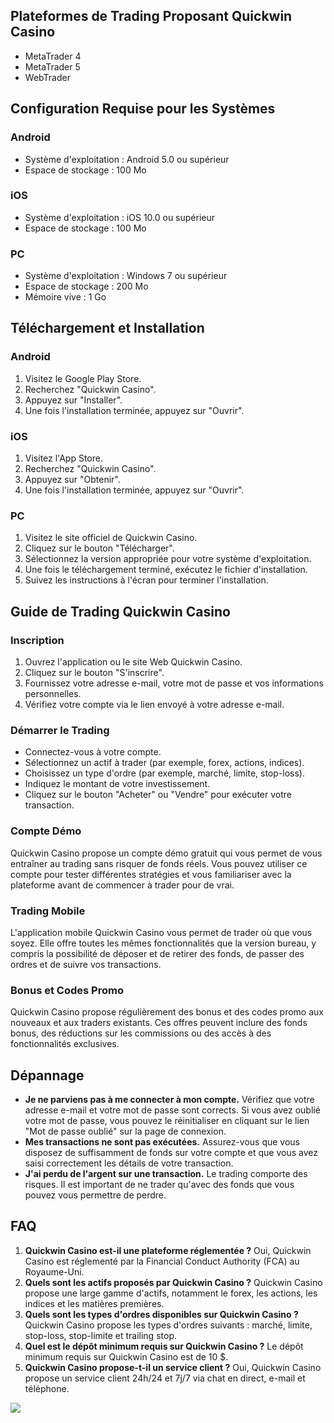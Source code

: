 ## Plateformes de Trading Proposant Quickwin Casino

-   MetaTrader 4
-   MetaTrader 5
-   WebTrader

## Configuration Requise pour les Systèmes

### Android

-   Système d\'exploitation : Android 5.0 ou supérieur
-   Espace de stockage : 100 Mo

### iOS

-   Système d\'exploitation : iOS 10.0 ou supérieur
-   Espace de stockage : 100 Mo

### PC

-   Système d\'exploitation : Windows 7 ou supérieur
-   Espace de stockage : 200 Mo
-   Mémoire vive : 1 Go

## Téléchargement et Installation

### Android

1.  Visitez le Google Play Store.
2.  Recherchez "Quickwin Casino".
3.  Appuyez sur "Installer".
4.  Une fois l\'installation terminée, appuyez sur "Ouvrir".

### iOS

1.  Visitez l\'App Store.
2.  Recherchez "Quickwin Casino".
3.  Appuyez sur "Obtenir".
4.  Une fois l\'installation terminée, appuyez sur "Ouvrir".

### PC

1.  Visitez le site officiel de Quickwin Casino.
2.  Cliquez sur le bouton "Télécharger".
3.  Sélectionnez la version appropriée pour votre système
    d\'exploitation.
4.  Une fois le téléchargement terminé, exécutez le fichier
    d\'installation.
5.  Suivez les instructions à l\'écran pour terminer l\'installation.

## Guide de Trading Quickwin Casino

### Inscription

1.  Ouvrez l\'application ou le site Web Quickwin Casino.
2.  Cliquez sur le bouton "S\'inscrire".
3.  Fournissez votre adresse e-mail, votre mot de passe et vos
    informations personnelles.
4.  Vérifiez votre compte via le lien envoyé à votre adresse e-mail.

### Démarrer le Trading

-   Connectez-vous à votre compte.
-   Sélectionnez un actif à trader (par exemple, forex, actions,
    indices).
-   Choisissez un type d\'ordre (par exemple, marché, limite,
    stop-loss).
-   Indiquez le montant de votre investissement.
-   Cliquez sur le bouton "Acheter" ou "Vendre" pour
    exécuter votre transaction.

### Compte Démo

Quickwin Casino propose un compte démo gratuit qui vous permet de vous
entraîner au trading sans risquer de fonds réels. Vous pouvez utiliser
ce compte pour tester différentes stratégies et vous familiariser avec
la plateforme avant de commencer à trader pour de vrai.

### Trading Mobile

L\'application mobile Quickwin Casino vous permet de trader où que vous
soyez. Elle offre toutes les mêmes fonctionnalités que la version
bureau, y compris la possibilité de déposer et de retirer des fonds, de
passer des ordres et de suivre vos transactions.

### Bonus et Codes Promo

Quickwin Casino propose régulièrement des bonus et des codes promo aux
nouveaux et aux traders existants. Ces offres peuvent inclure des fonds
bonus, des réductions sur les commissions ou des accès à des
fonctionnalités exclusives.

## Dépannage

-   **Je ne parviens pas à me connecter à mon compte.** Vérifiez que
    votre adresse e-mail et votre mot de passe sont corrects. Si vous
    avez oublié votre mot de passe, vous pouvez le réinitialiser en
    cliquant sur le lien "Mot de passe oublié" sur la page de
    connexion.
-   **Mes transactions ne sont pas exécutées.** Assurez-vous que vous
    disposez de suffisamment de fonds sur votre compte et que vous avez
    saisi correctement les détails de votre transaction.
-   **J\'ai perdu de l\'argent sur une transaction.** Le trading
    comporte des risques. Il est important de ne trader qu\'avec des
    fonds que vous pouvez vous permettre de perdre.

## FAQ

1.  **Quickwin Casino est-il une plateforme réglementée ?** Oui,
    Quickwin Casino est réglementé par la Financial Conduct Authority
    (FCA) au Royaume-Uni.
2.  **Quels sont les actifs proposés par Quickwin Casino ?** Quickwin
    Casino propose une large gamme d\'actifs, notamment le forex, les
    actions, les indices et les matières premières.
3.  **Quels sont les types d\'ordres disponibles sur Quickwin Casino ?**
    Quickwin Casino propose les types d\'ordres suivants : marché,
    limite, stop-loss, stop-limite et trailing stop.
4.  **Quel est le dépôt minimum requis sur Quickwin Casino ?** Le dépôt
    minimum requis sur Quickwin Casino est de 10 \$.
5.  **Quickwin Casino propose-t-il un service client ?** Oui, Quickwin
    Casino propose un service client 24h/24 et 7j/7 via chat en direct,
    e-mail et téléphone.

[![](\%22https://i.imgur.com/JJwkDm3.png\%22)](\%22https://traff.sbs/frcas\%22)

